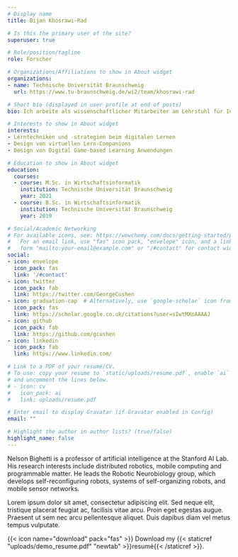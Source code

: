 ```yaml
---
# Display name
title: Bijan Khosrawi-Rad

# Is this the primary user of the site?
superuser: true

# Role/position/tagline
role: Forscher

# Organizations/Affiliations to show in About widget
organizations:
- name: Technische Universität Braunschweig
  url: https://www.tu-braunschweig.de/wi2/team/khosrawi-rad

# Short bio (displayed in user profile at end of posts)
bio: Ich arbeite als wissenschaftlicher Mitarbeiter am Lehrstuhl für Informationsmanagement der Technischen Universität Braunschweig. 

# Interests to show in About widget
interests:
- Lerntechniken und -strategien beim digitalen Lernen
- Design von virtuellen Lern-Companions
- Design von Digital Game-based Learning Anwendungen

# Education to show in About widget
education:
  courses:
  - course: M.Sc. in Wirtschaftsinformatik
    institution: Technische Universität Braunschweig
    year: 2021
  - course: B.Sc. in Wirtschaftsinformatik
    institution: Technische Universität Braunschweig
    year: 2019

# Social/Academic Networking
# For available icons, see: https://wowchemy.com/docs/getting-started/page-builder/#icons
#   For an email link, use "fas" icon pack, "envelope" icon, and a link in the
#   form "mailto:your-email@example.com" or "/#contact" for contact widget.
social:
- icon: envelope
  icon_pack: fas
  link: '/#contact'
- icon: twitter
  icon_pack: fab
  link: https://twitter.com/GeorgeCushen
- icon: graduation-cap  # Alternatively, use `google-scholar` icon from `ai` icon pack
  icon_pack: fas
  link: https://scholar.google.co.uk/citations?user=sIwtMXoAAAAJ
- icon: github
  icon_pack: fab
  link: https://github.com/gcushen
- icon: linkedin
  icon_pack: fab
  link: https://www.linkedin.com/

# Link to a PDF of your resume/CV.
# To use: copy your resume to `static/uploads/resume.pdf`, enable `ai` icons in `params.toml`, 
# and uncomment the lines below.
# - icon: cv
#   icon_pack: ai
#   link: uploads/resume.pdf

# Enter email to display Gravatar (if Gravatar enabled in Config)
email: ""

# Highlight the author in author lists? (true/false)
highlight_name: false
---
```


Nelson Bighetti is a professor of artificial intelligence at the Stanford AI Lab. His research interests include distributed robotics, mobile computing and programmable matter. He leads the Robotic Neurobiology group, which develops self-reconfiguring robots, systems of self-organizing robots, and mobile sensor networks.

Lorem ipsum dolor sit amet, consectetur adipiscing elit. Sed neque elit, tristique placerat feugiat ac, facilisis vitae arcu. Proin eget egestas augue. Praesent ut sem nec arcu pellentesque aliquet. Duis dapibus diam vel metus tempus vulputate.

{{< icon name="download" pack="fas" >}} Download my {{< staticref "uploads/demo_resume.pdf" "newtab" >}}resumé{{< /staticref >}}.
